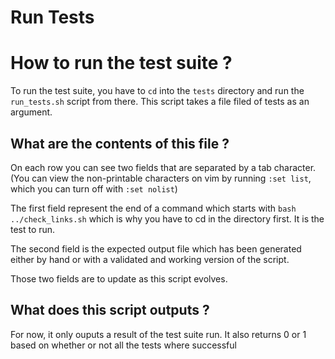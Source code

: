# Run Tests

# How to run the test suite ?

To run the test suite, you have to `cd` into the `tests` directory 
and run the `run_tests.sh` script from there. This script takes 
a file filed of tests as an argument.


## What are the contents of this file ?

On each row you can see two fields that are separated by a tab 
character. (You can view the non-printable characters on vim by 
running `:set list`, which you can turn off with `:set nolist`)

The first field represent the end of a command which starts with 
`bash ../check_links.sh` which is why you have to cd in the directory 
first. It is the test to run.

The second field is the expected output file which has been generated 
either by hand or with a validated and working version of the script. 

Those two fields are to update as this script evolves.

## What does this script outputs ?

For now, it only ouputs a result of the test suite run. It also returns 
0 or 1 based on whether or not all the tests where successful
